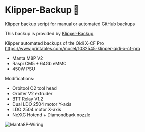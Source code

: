 # Klipper-Backup 💾 
Klipper backup script for manual or automated GitHub backups 

This backup is provided by [Klipper-Backup](https://github.com/Staubgeborener/klipper-backup).

Klipper automated backups of the Qidi X-CF Pro
https://www.printables.com/model/1032545-klipper-qidi-x-cf-pro

- Manta M8P V2
- Raspi CM5 + 64Gb eMMC
- 450W PSU

Modifications:

- Orbitool O2 tool head
- Orbiter V2 extruder
- BTT Relay V1.2
- Dual LDO 2504 motor Y-axis
- LDO 2504 motor X-axis
- NeXtG Hotend + Diamondback nozzle

![Manta8P-Wiring](https://github.com/user-attachments/assets/2ee0c1da-3535-4e95-a7c8-9d3806a8ee4c)
